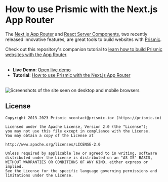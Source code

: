 # How to use Prismic with the Next.js App Router

The [Next.js App Router][nextjs-app-router] and [React Server Components][react-server-components], two recently released innovative features, are great tools to build websites with [Prismic][prismic].

Check out this repository's companion tutorial to [learn how to build Prismic websites with the App Router][tutorial].
<br/><br/>
- **Live Demo**: [Open live demo][live-demo]
- **Tutorial**: [How to use Prismic with the Next.js App Router][tutorial]<br/><br/>

![Screenshots of the site seen on desktop and mobile browsers](https://github.com/prismicio-community/nextjs-tutorial-app-router/assets/8601064/0c38164d-e288-4bc6-89b5-fd81e3fe1b2b)

## License

```
Copyright 2013-2023 Prismic <contact@prismic.io> (https://prismic.io)

Licensed under the Apache License, Version 2.0 (the "License");
you may not use this file except in compliance with the License.
You may obtain a copy of the License at

http://www.apache.org/licenses/LICENSE-2.0

Unless required by applicable law or agreed to in writing, software
distributed under the License is distributed on an "AS IS" BASIS,
WITHOUT WARRANTIES OR CONDITIONS OF ANY KIND, either express or implied.
See the License for the specific language governing permissions and
limitations under the License.
```

[prismic]: https://prismic.io/
[nextjs-app-router]: https://nextjs.org/docs/app
[react-server-components]: https://nextjs.org/docs/getting-started/react-essentials#server-components
[live-demo]: https://nextjs-tutorial-app-router.vercel.app/
[tutorial]: https://prismic.io/blog/how-to-use-prismic-with-nextjs-app-router
